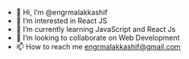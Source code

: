 - 👋 Hi, I’m @engrmalakkashif
- 👀 I’m interested in React JS
- 🌱 I’m currently learning JavaScript and React Js
- 💞️ I’m looking to collaborate on Web Development 
- 📫 How to reach me engrmalakkashif@gmail.com

<!---
engrmalakkashif/engrmalakkashif is a ✨ special ✨ repository because its `README.md` (this file) appears on your GitHub profile.
You can click the Preview link to take a look at your changes.
--->
